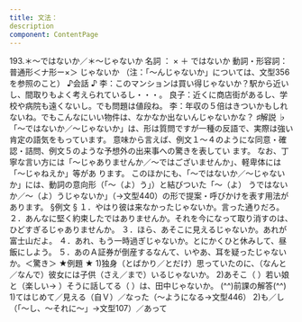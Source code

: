 ```yaml
---
title: 文法：
description
component: ContentPage
---
```



193.＊～ではないか／＊～じゃないか
名詞 ： × ＋ ではないか
動詞・形容詞：普通形＜ナ形ー×＞ じゃないか
（注：「～んじゃないか」については、文型356を参照のこと）
♪会話 ♪
李：このマンションは買い得じゃないか？駅から近いし、間取りもよく考えられているし・・・。 良子：近くに商店街があるし、学校や病院も遠くないし。でも問題は値段ね。
李：年収の５倍はきついかもしれないね。でもこんなにいい物件は、なかなか出ないんじゃないかな？
♯解説 ♭
「～ではないか／～じゃないか」は、形は質問ですが一種の反語で、実際は強い肯定の語気をもっています。 意味から言えば、例文１～４のようにな同意・確認・詰問、例文５のような予想外の出来事への驚きを表してい ます。
なお、丁寧な言い方には「～じゃありませんか／～ではございませんか」、軽卑体には「～じゃねえか」等があ ります。
このほかにも、「～ではないか／～じゃないか」には、動詞の意向形（「～（よ）う」）と結びついた「～（よ） うではないか／～（よ）うじゃないか」（→文型440）の形で提案・呼びかけを表す用法があります。
§例文 §
１．やはり彼は来なかったじゃないか。言った通りだろ。
２．あんなに堅く約束したではありませんか。それを今になって取り消すのは、ひどすぎるじゃありませんか。
３．ほら、あそこに見えるじゃないか。あれが富士山だよ。
４．あれ、もう一時過ぎじゃないか。とにかくひと休みして、昼飯にしよう。
５．あのＡ証券が倒産するなんて、いやあ、耳を疑ったじゃないか。＜驚き＞
★例題 ★
1)独身（とばかり／とだけ）思っていたのに、（なんと／なんで）彼女には子供（さえ／まで）いるじゃないか。
2)あそこ（ ）若い娘と（楽しい→ ）そうに話してる（ ）は、田中じゃないか。
(^^)前課の解答(^^)
1)てはじめて／見える（自Ｖ）／なった（～ようになる→文型446）
2)も／し（「～し、～それに～」→文型107）／あって
